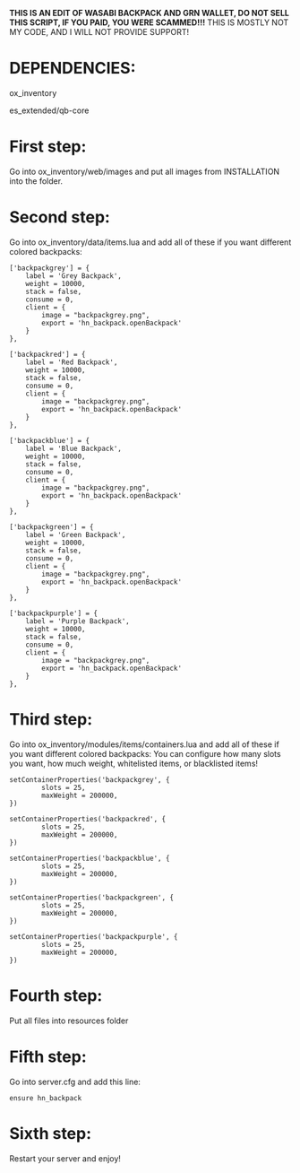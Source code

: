 **THIS IS AN EDIT OF WASABI BACKPACK AND GRN WALLET, DO NOT SELL THIS SCRIPT, IF YOU PAID, YOU WERE SCAMMED!!!**
THIS IS MOSTLY NOT MY CODE, AND I WILL NOT PROVIDE SUPPORT!

# DEPENDENCIES:
ox_inventory

es_extended/qb-core

# First step:
Go into ox_inventory/web/images and put all images from INSTALLATION into the folder.

# Second step:
Go into ox_inventory/data/items.lua and add all of these if you want different colored backpacks:

	['backpackgrey'] = {
		label = 'Grey Backpack',
		weight = 10000,
		stack = false,
		consume = 0,
		client = {
            image = "backpackgrey.png",
			export = 'hn_backpack.openBackpack'
		}
	},
    
    ['backpackred'] = {
		label = 'Red Backpack',
		weight = 10000,
		stack = false,
		consume = 0,
		client = {
			image = "backpackgrey.png",
			export = 'hn_backpack.openBackpack'
		}
	},
    
    ['backpackblue'] = {
		label = 'Blue Backpack',
		weight = 10000,
		stack = false,
		consume = 0,
		client = {
			image = "backpackgrey.png",
			export = 'hn_backpack.openBackpack'
		}
	},
    
    ['backpackgreen'] = {
		label = 'Green Backpack',
		weight = 10000,
		stack = false,
		consume = 0,
		client = {
			image = "backpackgrey.png",
			export = 'hn_backpack.openBackpack'
		}
	},
    
    ['backpackpurple'] = {
		label = 'Purple Backpack',
		weight = 10000,
		stack = false,
		consume = 0,
		client = {
			image = "backpackgrey.png",
			export = 'hn_backpack.openBackpack'
		}
	},

# Third step:
Go into ox_inventory/modules/items/containers.lua and add all of these if you want different colored backpacks:
You can configure how many slots you want, how much weight, whitelisted items, or blacklisted items!

```
setContainerProperties('backpackgrey', {
		slots = 25,
		maxWeight = 200000,
})

setContainerProperties('backpackred', {
		slots = 25,
		maxWeight = 200000,
})

setContainerProperties('backpackblue', {
		slots = 25,
		maxWeight = 200000,
})

setContainerProperties('backpackgreen', {
		slots = 25,
		maxWeight = 200000,
})

setContainerProperties('backpackpurple', {
		slots = 25,
		maxWeight = 200000,
})
```

# Fourth step:
Put all files into resources folder

# Fifth step:
Go into server.cfg and add this line:

```
ensure hn_backpack
```

# Sixth step:
Restart your server and enjoy!

